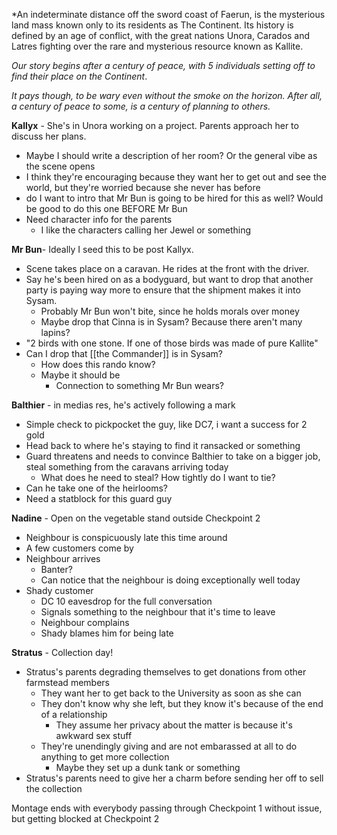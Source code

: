 *An indeterminate distance off the sword coast of Faerun, is the mysterious land mass known only to its residents as The Continent. Its history is defined by an age of conflict, with the great nations Unora, Carados and Latres fighting over the rare and mysterious resource known as Kallite. 

*Our story begins after a century of peace, with 5 individuals setting off to find their place on the Continent*.

*It pays though, to be wary even without the smoke on the horizon. After all, a century of peace to some, is a century of planning to others.*

**Kallyx** - She's in Unora working on a project. Parents approach her to discuss her plans.
- Maybe I should write a description of her room? Or the general vibe as the scene opens
- I think they're encouraging because they want her to get out and see the world, but they're worried because she never has before
- do I want to intro that Mr Bun is going to be hired for this as well? Would be good to do this one BEFORE Mr Bun
- Need character info for the parents
	- I like the characters calling her Jewel or something

**Mr Bun**- Ideally I seed this to be post Kallyx. 
- Scene takes place on a caravan. He rides at the front with the driver. 
- Say he's been hired on as a bodyguard, but want to drop that another party is paying way more  to ensure that the shipment makes it into Sysam. 
	- Probably Mr Bun won't bite, since he holds morals over money
	- Maybe drop that Cinna is in Sysam? Because there aren't many lapins?
- "2 birds with one stone. If one of those birds was made of pure Kallite"
- Can I drop that [[the Commander]] is in Sysam? 
	- How does this rando know?
	- Maybe it should be 
		- Connection to something Mr Bun wears?

**Balthier** - in medias res, he's actively following a mark
- Simple check to pickpocket the guy, like DC7, i want a success for 2 gold
- Head back to where he's staying to find it ransacked or something
- Guard threatens and needs to convince Balthier to take on a bigger job, steal something from the caravans arriving today
	- What does he need to steal? How tightly do I want to tie?
- Can he take one of the heirlooms?
- Need a statblock for this guard guy

**Nadine** - Open on the vegetable stand outside Checkpoint 2
- Neighbour is conspicuously late this time around
- A few customers come by
- Neighbour arrives
	- Banter?
	- Can notice that the neighbour is doing exceptionally well today
- Shady customer
	- DC 10 eavesdrop for the full conversation
	- Signals something to the neighbour that it's time to leave
	- Neighbour complains
	- Shady blames him for being late

**Stratus** - Collection day!
- Stratus's parents degrading themselves to get donations from other farmstead members
	- They want her to get back to the University as soon as she can
	- They don't know why she left, but they know it's because of the end of a relationship
		- They assume her privacy about the matter is because it's awkward sex stuff
	- They're unendingly giving and are not embarassed at all to do anything to get more collection
		- Maybe they set up a dunk tank or something
- Stratus's parents need to give her a charm before sending her off to sell the collection




Montage ends with everybody passing through Checkpoint 1 without issue, but getting blocked at Checkpoint 2